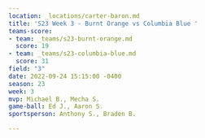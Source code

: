 ```yaml
---
location: _locations/carter-baron.md
title: 'S23 Week 3 - Burnt Orange vs Columbia Blue '
teams-score:
- team: _teams/s23-burnt-orange.md
  score: 19
- team: _teams/s23-columbia-blue.md
  score: 31
field: "3"
date: 2022-09-24 15:15:00 -0400
season: 23
week: 3
mvp: Michael B., Mecha S.
game-ball: Ed J., Aaron S.
sportsperson: Anthony S., Braden B.

---
```

